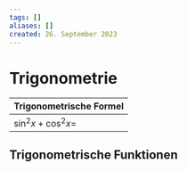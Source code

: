 ```yaml
---
tags: []
aliases: []
created: 26. September 2023
---
```


# Trigonometrie

| Trigonometrische Formel  |
| ------------------------ |
| $\sin ^{2}x+\cos ^{2}x=$ |


## Trigonometrische Funktionen 